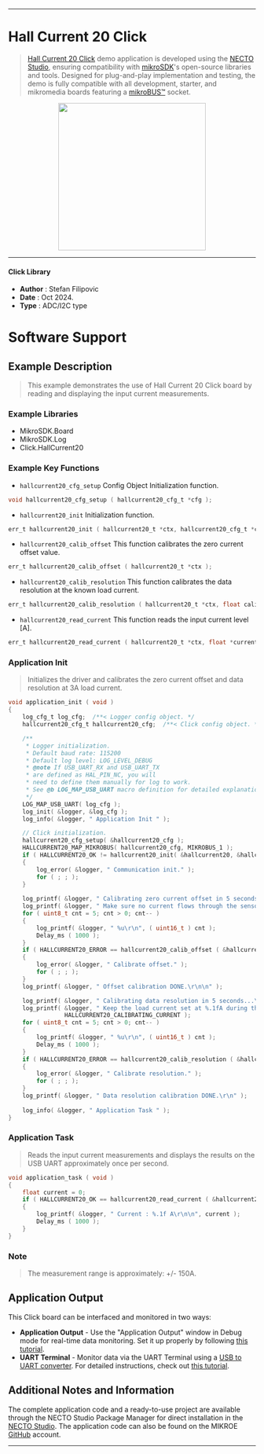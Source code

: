 
---
# Hall Current 20 Click

> [Hall Current 20 Click](https://www.mikroe.com/?pid_product=MIKROE-6464) demo application is developed using
the [NECTO Studio](https://www.mikroe.com/necto), ensuring compatibility with [mikroSDK](https://www.mikroe.com/mikrosdk)'s
open-source libraries and tools. Designed for plug-and-play implementation and testing, the demo is fully compatible with
all development, starter, and mikromedia boards featuring a [mikroBUS&trade;](https://www.mikroe.com/mikrobus) socket.

<p align="center">
  <img src="https://www.mikroe.com/?pid_product=MIKROE-6464&image=1" height=300px>
</p>

---

#### Click Library

- **Author**        : Stefan Filipovic
- **Date**          : Oct 2024.
- **Type**          : ADC/I2C type

# Software Support

## Example Description

> This example demonstrates the use of Hall Current 20 Click board by reading and displaying the input current measurements.

### Example Libraries

- MikroSDK.Board
- MikroSDK.Log
- Click.HallCurrent20

### Example Key Functions

- `hallcurrent20_cfg_setup` Config Object Initialization function.
```c
void hallcurrent20_cfg_setup ( hallcurrent20_cfg_t *cfg );
```

- `hallcurrent20_init` Initialization function.
```c
err_t hallcurrent20_init ( hallcurrent20_t *ctx, hallcurrent20_cfg_t *cfg );
```

- `hallcurrent20_calib_offset` This function calibrates the zero current offset value.
```c
err_t hallcurrent20_calib_offset ( hallcurrent20_t *ctx );
```

- `hallcurrent20_calib_resolution` This function calibrates the data resolution at the known load current.
```c
err_t hallcurrent20_calib_resolution ( hallcurrent20_t *ctx, float calib_current );
```

- `hallcurrent20_read_current` This function reads the input current level [A].
```c
err_t hallcurrent20_read_current ( hallcurrent20_t *ctx, float *current );
```

### Application Init

> Initializes the driver and calibrates the zero current offset and data resolution at 3A load current.

```c
void application_init ( void )
{
    log_cfg_t log_cfg;  /**< Logger config object. */
    hallcurrent20_cfg_t hallcurrent20_cfg;  /**< Click config object. */

    /** 
     * Logger initialization.
     * Default baud rate: 115200
     * Default log level: LOG_LEVEL_DEBUG
     * @note If USB_UART_RX and USB_UART_TX 
     * are defined as HAL_PIN_NC, you will 
     * need to define them manually for log to work. 
     * See @b LOG_MAP_USB_UART macro definition for detailed explanation.
     */
    LOG_MAP_USB_UART( log_cfg );
    log_init( &logger, &log_cfg );
    log_info( &logger, " Application Init " );

    // Click initialization.
    hallcurrent20_cfg_setup( &hallcurrent20_cfg );
    HALLCURRENT20_MAP_MIKROBUS( hallcurrent20_cfg, MIKROBUS_1 );
    if ( HALLCURRENT20_OK != hallcurrent20_init( &hallcurrent20, &hallcurrent20_cfg ) )
    {
        log_error( &logger, " Communication init." );
        for ( ; ; );
    }
    
    log_printf( &logger, " Calibrating zero current offset in 5 seconds...\r\n" );
    log_printf( &logger, " Make sure no current flows through the sensor during the calibration process.\r\n" );
    for ( uint8_t cnt = 5; cnt > 0; cnt-- )
    {
        log_printf( &logger, " %u\r\n", ( uint16_t ) cnt );
        Delay_ms ( 1000 );
    }
    if ( HALLCURRENT20_ERROR == hallcurrent20_calib_offset ( &hallcurrent20 ) )
    {
        log_error( &logger, " Calibrate offset." );
        for ( ; ; );
    }
    log_printf( &logger, " Offset calibration DONE.\r\n\n" );

    log_printf( &logger, " Calibrating data resolution in 5 seconds...\r\n" );
    log_printf( &logger, " Keep the load current set at %.1fA during the calibration process.\r\n", 
                HALLCURRENT20_CALIBRATING_CURRENT );
    for ( uint8_t cnt = 5; cnt > 0; cnt-- )
    {
        log_printf( &logger, " %u\r\n", ( uint16_t ) cnt );
        Delay_ms ( 1000 );
    }
    if ( HALLCURRENT20_ERROR == hallcurrent20_calib_resolution ( &hallcurrent20, HALLCURRENT20_CALIBRATING_CURRENT ) )
    {
        log_error( &logger, " Calibrate resolution." );
        for ( ; ; );
    }
    log_printf( &logger, " Data resolution calibration DONE.\r\n" );
    
    log_info( &logger, " Application Task " );
}
```

### Application Task

> Reads the input current measurements and displays the results on the USB UART approximately once per second.

```c
void application_task ( void )
{
    float current = 0;
    if ( HALLCURRENT20_OK == hallcurrent20_read_current ( &hallcurrent20, &current ) ) 
    {
        log_printf( &logger, " Current : %.1f A\r\n\n", current );
        Delay_ms ( 1000 );
    }
}
```

### Note

> The measurement range is approximately: +/- 150A.

## Application Output

This Click board can be interfaced and monitored in two ways:
- **Application Output** - Use the "Application Output" window in Debug mode for real-time data monitoring.
Set it up properly by following [this tutorial](https://www.youtube.com/watch?v=ta5yyk1Woy4).
- **UART Terminal** - Monitor data via the UART Terminal using
a [USB to UART converter](https://www.mikroe.com/click/interface/usb?interface*=uart,uart). For detailed instructions,
check out [this tutorial](https://help.mikroe.com/necto/v2/Getting%20Started/Tools/UARTTerminalTool).

## Additional Notes and Information

The complete application code and a ready-to-use project are available through the NECTO Studio Package Manager for 
direct installation in the [NECTO Studio](https://www.mikroe.com/necto). The application code can also be found on
the MIKROE [GitHub](https://github.com/MikroElektronika/mikrosdk_click_v2) account.

---
